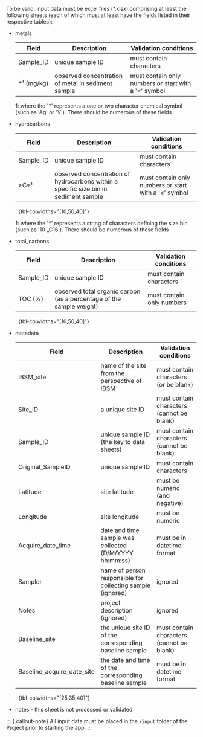 To be valid, input data must be excel files (*.xlsx) comprising at
least the following sheets (each of which must at least have the
fields listed in their respective tables):

  - metals

    <div class="table-minimal">

    | Field      | Description                                        | Validation conditions                                |
    |------------|----------------------------------------------------|------------------------------------------------------|
    | Sample_ID  | unique sample ID                                   | must contain characters                              |
    | *¹ (mg/kg) | observed concentration of metal in sediment sample | must contain only numbers or start with a '<' symbol |
    
    1: where the '*' represents a one or two character chemical symbol
    (such as 'Ag' or 'V'). There should be numerous of these fields
    </div>

  - hydrocarbons

    <div class="table-minimal">

    | Field     | Description                                                                          | Validation conditions                                |
    |-----------|--------------------------------------------------------------------------------------|------------------------------------------------------|
    | Sample_ID | unique sample ID                                                                     | must contain characters                              |
    | >C*¹        | observed concentration of hydrocarbons within a specific size bin in sediment sample | must contain only numbers or start with a '<' symbol |
    
    : {tbl-colwidths="[10,50,40]"} 
    
    1: where the '*' represents a string of characters defining the
    size bin (such as '10 _C16'). There should be numerous of these
    fields </div>

  - total_carbons

    <div class="table-minimal">

    | Field     | Description                                                          | Validation conditions                                |
    |-----------|----------------------------------------------------------------------|------------------------------------------------------|
    | Sample_ID | unique sample ID                                                     | must contain characters                              |
    | TOC (%)   | observed total organic carbon (as a percentage of the sample weight) | must contain only numbers |
   
    : {tbl-colwidths="[10,50,40]"} 
   
    </div>

  - metadata

    <div class="table-minimal">

    | Field                      | Description                                                          | Validation conditions                     |
    |----------------------------|----------------------------------------------------------------------|-------------------------------------------|
    | IBSM_site                  | name of the site from the perspective of IBSM                        | must contain characters (or be blank)     |
    | Site_ID                    | a unique site ID                                                     | must contain characters (cannot be blank) |
    | Sample_ID                  | unique sample ID (the key to data sheets)                            | must contain characters (cannot be blank) |
    | Original_SampleID          | unique sample ID                                                     | must contain characters                   |
    | Latitude                   | site latitude                                                        | must be numeric (and negative)            |
    | Longitude                  | site longitude                                                       | must be numeric                           |
    | Acquire_date_time          | date and time sample was collected (D/M/YYYY hh:mm:ss)               | must be in datetime format                |
    | Sampler                    | name of person responsible for collecting sample (ignored)           | ignored                                   |
    | Notes                      | project description (ignored)                                        | ignored                                   |
    | Baseline_site              | the unique site ID of the corresponding baseline sample              | must contain characters (cannot be blank) |
    | Baseline_acquire_date_site | the date and time of the corresponding baseline sample               | must be in datetime format                |
  
    : {tbl-colwidths="[25,35,40]"} 
  
    </div>

  - notes - this sheet is not processed or validated

::: {.callout-note}
All input data must be placed in the `/input` folder of the Project
prior to starting the app.
:::


